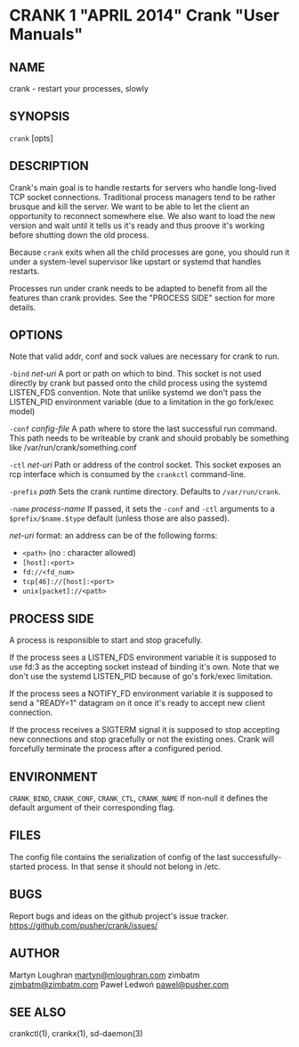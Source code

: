 CRANK 1 "APRIL 2014" Crank "User Manuals"
=========================================

NAME
----

crank - restart your processes, slowly

SYNOPSIS
--------

`crank` [opts]

DESCRIPTION
-----------

Crank's main goal is to handle restarts for servers who handle long-lived TCP
socket connections. Traditional process managers tend to be rather brusque and
kill the server. We want to be able to let the client an opportunity to
reconnect somewhere else. We also want to load the new version and wait until
it tells us it's ready and thus proove it's working before shutting down the
old process.

Because `crank` exits when all the child processes are gone, you should run it
under a system-level supervisor like upstart or systemd that handles restarts.

Processes run under crank needs to be adapted to benefit from all the features
than crank provides. See the "PROCESS SIDE" section for more details.

OPTIONS
-------

Note that valid addr, conf and sock values are necessary for crank to run.

`-bind` *net-uri*
  A port or path on which to bind. This socket is not used directly by crank
  but passed onto the child process using the systemd LISTEN_FDS convention.
  Note that unlike systemd we don't pass the LISTEN_PID environment variable
  (due to a limitation in the go fork/exec model)

`-conf` *config-file*
  A path where to store the last successful run command. This path needs to be
  writeable by crank and should probably be something like
  /var/run/crank/something.conf

`-ctl` *net-uri*
  Path or address of the control socket. This socket exposes an rcp interface
  which is consumed by the `crankctl` command-line.

`-prefix` *path*
  Sets the crank runtime directory. Defaults to `/var/run/crank`.

`-name` *process-name*
  If passed, it sets the `-conf` and `-ctl` arguments to
  a `$prefix/$name.$type` default (unless those are also passed).

*net-uri* format: an address can be of the following forms:

* `<path>` (no : character allowed)
* `[host]:<port>`
* `fd://<fd_num>`
* `tcp[46]://[host]:<port>`
* `unix[packet]://<path>`

PROCESS SIDE
------------

A process is responsible to start and stop gracefully.

If the process sees a LISTEN_FDS environment variable it is supposed to use
fd:3 as the accepting socket instead of binding it's own. Note that we don't
use the systemd LISTEN_PID because of go's fork/exec limitation.

If the process sees a NOTIFY_FD environment variable it is supposed to send
a "READY=1" datagram on it once it's ready to accept new client connection.

If the process receives a SIGTERM signal it is supposed to stop accepting new
connections and stop gracefully or not the existing ones. Crank will
forcefully terminate the process after a configured period.

ENVIRONMENT
-----------

`CRANK_BIND`, `CRANK_CONF`, `CRANK_CTL`, `CRANK_NAME`
  If non-null it defines the default argument of their corresponding flag.

FILES
-----

The config file contains the serialization of config of the last
successfully-started process. In that sense it should not belong in /etc.

BUGS
----

Report bugs and ideas on the github project's issue tracker.
https://github.com/pusher/crank/issues/

AUTHOR
------

Martyn Loughran <martyn@mloughran.com>
zimbatm <zimbatm@zimbatm.com>
Paweł Ledwoń <pawel@pusher.com>

SEE ALSO
--------

crankctl(1), crankx(1), sd-daemon(3)
